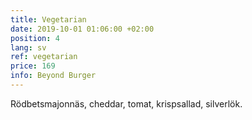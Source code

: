 ```yaml
---
title: Vegetarian
date: 2019-10-01 01:06:00 +02:00
position: 4
lang: sv
ref: vegetarian
price: 169
info: Beyond Burger
---
```


Rödbetsmajonnäs, cheddar, tomat, krispsallad, silverlök.
